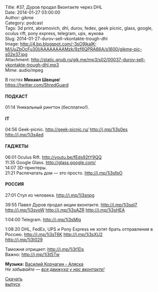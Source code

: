 Title: #37, Дуров продал Вконтакте через DHL  
Date: 2014-01-27 03:00:00  
Author: gikme  
Category: podcast  
Tags: 3d print, abramovich, dhl, durov, fedex, geek picnic, glass, google, oculus rift, pony express, telegram, ups, жукова  
Slug: 2014-01-27-durov-sell-vkontakte-trough-dhl  
Image: http://4.bp.blogspot.com/-3sO9jkaIK-M/UuZbOcFu30I/AAAAAAAAMzk/9zf6QPRA66A/s1600/gikme-pic-s02e37.jpg  
Attachment: http://static.qnub.ru/gik.me/mp3/s02/00037-durov-sell-vkontakte-trough-dhl.mp3  
Mime: audio/mpeg

В гостях **Михаил Швецов**!  
https://twitter.com/ShredGuard

#### ПОДКАСТ

01:14 Уникальный рингтон (бесплатно!).

#### IT

04:56 Geek-picnic. <http://geek-picnic.ru/> <http://j.mp/1i3s0es>  
<http://j.mp/1i3s4ed>

#### ГАДЖЕТЫ

06:01 Oculus Rift. <http://youtu.be/fEds92tY9QQ>  
11:35 Google Glass. <http://glass.google.com/>  
14:07 3D-принтеры.  
21:21 Распечатать дом — это просто. <http://j.mp/1i3sfpO>

#### РОССИЯ

27:01 Стул из человека. <http://j.mp/1i3snpg>

39:55 Павел Дуров продал акции вконтакте. <http://j.mp/1i3sql7>  
<http://j.mp/1i3svoW> <http://j.mp/1i3sAZR> <http://j.mp/1i3sHEA>

1:04:00 Telegram. <http://j.mp/1i3sMIq>

1:08:20 DHL, FedEx, UPS и Pony Express не хотят брать отправления в  
Россию. <http://j.mp/1i3sT6K> <http://j.mp/1i3sXU2>  
<http://j.mp/1i3t029>

Таможня отрицает: <http://j.mp/1i3t1Ds>  
Важно: <http://j.mp/1i3t5Tw>

**Музыка:** [Василий Корчагин - Аляска](http://vk.com/bacc3)  
*Не забывайте — [вся движуха у нас вконтакте!](http://vk.com/gikme)*

[Скачать  
выпуск](http://static.qnub.ru/gik.me/mp3/s02/00037-durov-sell-vkontakte-trough-dhl.mp3)

